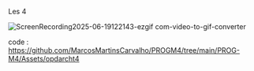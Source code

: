 Les 4


![ScreenRecording2025-06-19122143-ezgif com-video-to-gif-converter](https://github.com/user-attachments/assets/f5fd10ab-5a08-4c56-a292-6629074805fd)


code : https://github.com/MarcosMartinsCarvalho/PROGM4/tree/main/PROG-M4/Assets/opdarcht4
